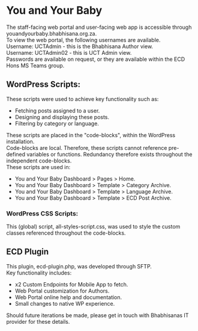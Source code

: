 # You and Your Baby
The staff-facing web portal and user-facing web app is accessible through youandyourbaby.bhabhisana.org.za.\
To view the web portal, the following usernames are available.\
Username: UCTAdmin - this is the Bhabhisana Author view.\
Username: UCTAdmin02 - this is UCT Admin view.\
Passwords are available on request, or they are available within the ECD Hons MS Teams group.

## WordPress Scripts:
These scripts were used to achieve key functionality such as:
- Fetching posts assigned to a user.
- Designing and displaying these posts.
- Filtering by category or language.

These scripts are placed in the "code-blocks", within the WordPress installation.\
Code-blocks are local. Therefore, these scripts cannot reference pre-defined variables or functions. Redundancy therefore exists throughout the independent code-blocks.\
These scripts are used in:
- You and Your Baby Dashboard > Pages > Home.
- You and Your Baby Dashboard > Template > Category Archive.
- You and Your Baby Dashboard > Template > Language Archive.
- You and Your Baby Dashboard > Template > ECD Post Archive.

### WordPress CSS Scripts:
This (global) script, all-styles-script.css, was used to style the custom classes referenced throughout the code-blocks.

## ECD Plugin
This plugin, ecd-plugin.php, was developed through SFTP.\
Key functionality includes:
- x2 Custom Endpoints for Mobile App to fetch.
- Web Portal customization for Authors.
- Web Portal online help and documentation.
- Small changes to native WP experience.

Should future iterations be made, please get in touch with Bhabhisanas IT provider for these details.